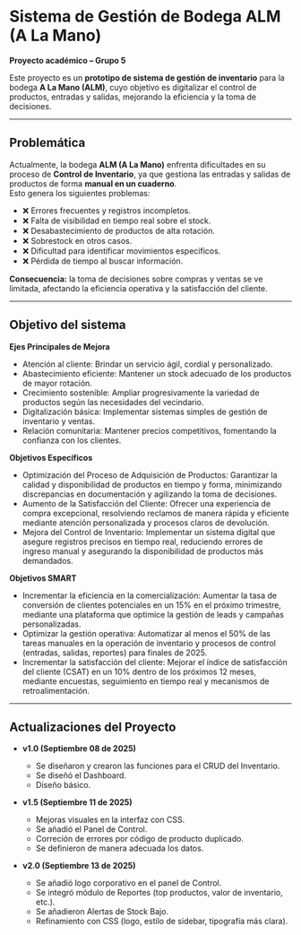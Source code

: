 # Sistema de Gestión de Bodega ALM (A La Mano)
**Proyecto académico – Grupo 5**

Este proyecto es un **prototipo de sistema de gestión de inventario** para la bodega **A La Mano (ALM)**, cuyo objetivo es digitalizar el control de productos, entradas y salidas, mejorando la eficiencia y la toma de decisiones.

---

## Problemática

Actualmente, la bodega **ALM (A La Mano)** enfrenta dificultades en su proceso de **Control de Inventario**, ya que gestiona las entradas y salidas de productos de forma **manual en un cuaderno**.  
Esto genera los siguientes problemas:

- ❌ Errores frecuentes y registros incompletos.  
- ❌ Falta de visibilidad en tiempo real sobre el stock.  
- ❌ Desabastecimiento de productos de alta rotación.  
- ❌ Sobrestock en otros casos.  
- ❌ Dificultad para identificar movimientos específicos.  
- ❌ Pérdida de tiempo al buscar información.  

**Consecuencia:** la toma de decisiones sobre compras y ventas se ve limitada, afectando la eficiencia operativa y la satisfacción del cliente.

---

## Objetivo del sistema

**Ejes Principales de Mejora**

  - Atención al cliente: Brindar un servicio ágil, cordial y personalizado.
  - Abastecimiento eficiente: Mantener un stock adecuado de los productos de mayor rotación.
  - Crecimiento sostenible: Ampliar progresivamente la variedad de productos según las necesidades del vecindario.
  - Digitalización básica: Implementar sistemas simples de gestión de inventario y ventas.
  - Relación comunitaria: Mantener precios competitivos, fomentando la confianza con los clientes.

**Objetivos Específicos**

  - Optimización del Proceso de Adquisición de Productos: Garantizar la calidad y disponibilidad de productos en tiempo y forma, minimizando discrepancias en documentación y agilizando la toma de decisiones.
  - Aumento de la Satisfacción del Cliente: Ofrecer una experiencia de compra excepcional, resolviendo reclamos de manera rápida y eficiente mediante atención personalizada y procesos claros de devolución.
  - Mejora del Control de Inventario: Implementar un sistema digital que asegure registros precisos en tiempo real, reduciendo errores de ingreso manual y asegurando la disponibilidad de productos más demandados.

**Objetivos SMART**

  - Incrementar la eficiencia en la comercialización: Aumentar la tasa de conversión de clientes potenciales en un 15% en el próximo trimestre, mediante una plataforma que optimice la gestión de leads y campañas     personalizadas.
  - Optimizar la gestión operativa: Automatizar al menos el 50% de las tareas manuales en la operación de inventario y procesos de control (entradas, salidas, reportes) para finales de 2025.
  - Incrementar la satisfacción del cliente: Mejorar el índice de satisfacción del cliente (CSAT) en un 10% dentro de los próximos 12 meses, mediante encuestas, seguimiento en tiempo real y mecanismos de retroalimentación.

---

## Actualizaciones del Proyecto

- **v1.0 (Septiembre 08 de 2025)**  
  - Se diseñaron y crearon las funciones para el CRUD del Inventario.
  - Se diseñó el Dashboard.
  - Diseño básico. 

- **v1.5 (Septiembre 11 de 2025)**  
  - Mejoras visuales en la interfaz con CSS.
  - Se añadió el Panel de Control.
  - Correción de errores por código de producto duplicado.
  - Se definieron de manera adecuada los datos.

- **v2.0 (Septiembre 13 de 2025)**  
  - Se añadió logo corporativo en el panel de Control.
  - Se integró módulo de Reportes (top productos, valor de inventario, etc.).
  - Se añadieron Alertas de Stock Bajo.
  - Refinamiento con CSS (logo, estilo de sidebar, tipografía más clara).
